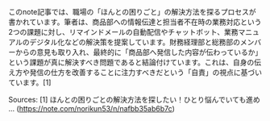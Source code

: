 このnote記事では、職場の「ほんとの困りごと」の解決方法を探るプロセスが書かれています。筆者は、商品部への情報伝達と担当者不在時の業務対応という2つの課題に対し、リマインドメールの自動配信やチャットボット、業務マニュアルのデジタル化などの解決策を提案しています。財務経理部と総務部のメンバーからの意見も取り入れ、最終的に「商品部へ発信した内容が伝わっているか」という課題が真に解決すべき問題であると結論付けています。これは、自身の伝え方や発信の仕方を改善することに注力すべきだという「自責」の視点に基づいています。[1]

Sources:
[1] ほんとの困りごとの解決方法を探したい！ひとり悩んでいても進め ... (https://note.com/norikun53/n/nafbb35ab6b7c)